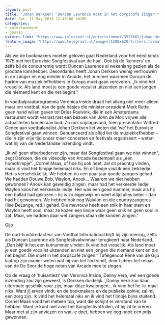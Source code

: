 ```yaml
---
layout: post
title: "Johan Derksen: ’Duncan Laurence moet in het dorpscafé zingen’"
date: Sat, 11 May 2019 12:49:06 +0200
categories: 
- entertainment 
- gossip 
externe_link: "https://www.telegraaf.nl/entertainment/3571662/johan-derksen-duncan-laurence-moet-in-het-dorpscafe-zingen"
feature_image: "https://www.telegraaf.nl/images/1200x630/filters:format(jpeg):quality(80)/cdn-kiosk-api.telegraaf.nl/335e9fb4-73f2-11e9-9ace-02d2fb1aa1d7.jpg"
---
```


<p class="intro">Als we de bookmakers moeten geloven gaat Nederland voor het eerst sinds 1975 met het Eurovisie Songfestival aan de haal. Ook bij de ’kenners’ en zelfs bij de concurrentie wordt Duncan Laurence al wekenlang gezien als de grootste kanshebber. Desondanks heeft Johan Derksen weinig vertrouwen in de zanger en nog minder in Arcade, het nummer waarmee Duncan de harten van muziekliefhebbers in Europa moet gaan veroveren. „Ik vind het vreselijk. Als land moet je een goede vocalist uitzenden en niet een jongen die niemand kent en die net begint.”</p> <p>In voetbalpraatprogramma Veronica Inside draait het allang niet meer alleen maar om voetbal. Van de gele hesjes die minister-president Mark Rutte geen hand willen geven tot Dries Roelvink, die in een Amsterdams restaurant wordt verrast met een bezoek van John de Mol: vrijwel alle actualiteiten komen aan bod. Zo ook vrijdagavond, toen presentator Wilfred Genee aan voetbalanalist Johan Derksen liet weten dat ’we’ het Eurovisie Songfestival gaan winnen. Genuanceerd als altijd liet de muziekliefhebber – die in zijn vrije tijd onder meer concerten en festivals organiseert – weten wat hij van de Nederlandse inzending vindt.</p><p>„Ik wil geen sfeerbederver zijn, maar dat Songfestival gaan we niet winnen”, zegt Derksen, die de videoclip van Arcade bestempelt als „een homofilmpje”. „Cornel Maas, of hoe hij ook heet, zal dit prachtig vinden, maar ik vind het filmpje helemaal niks. En dit liedje vind ik een zeikliedje. Het is verschrikkelijk. We hebben nu een paar jaar goede zangers gehad. We hadden Douwe Bob, Waylon, Anouk... Waarom we niet hebben gewonnen? Anouk kan geweldig zingen, maar had het verkeerde liedje. Waylon kóós het verkeerde liedje. Het was een goed nummer, maar als hij een ballad had gekozen – hij is zo eigenwijs en weet altijd alles beter – dan had hij gewonnen. We hebben ook nog Walylon en die countryzangeres (Ilse DeLange, red.) gehad. Die mevrouw heeft een snik in haar stem en Waylon heeft soul, maar ze kozen een liedje waar geen snik en geen soul in zat. Maar, we hadden daar wel zangers staan die konden zíngen.”</p><p>Gijp</p><p>De oud-hoofdredacteur van Voetbal International blijft bij zijn mening, zélfs als Duncan Laurence als Songfestivalwinnaar terugkeert naar Nederland. „Dan blijf ik het een kutnummer vinden. Ik vind het vreselijk. Als land moet je een goede vocalist uitzenden en niet een jongen die niemand kent en die net begint. Die moet in het dorpscafé zingen.” Tafelgenoot René van de Gijp laat op zijn manier weten wat hij van het lied vindt, door tijdens het relaas van de De Snor de hoge noten van Arcade mee te zingen.</p><p>Op de vraag of ’huisartiest’ van Veronica Inside, Danny Vera, wél een goede inzending zou zijn geweest, is Derksen duidelijk. „Danny Vera zou daar uitermate geschikt voor zijn, maar déze kwajongen... ik vind het he-le-maal niks. Want jij ervan vindt, en de bookmakers en de publieke opinie, zal mij een zorg zijn. Ik vind het helemaal niks en ik vind het filmpje bijna stuitend. Cornel Maas vond het meteen top, want die schijnt er verstand van te hebben. Want je kunt niet over het Songfestival lullen, of hij zit te oreren. Maar met al zijn adviezen en wat-ie doet, hebben we nog nooit een prijs gewonnen.</p>
